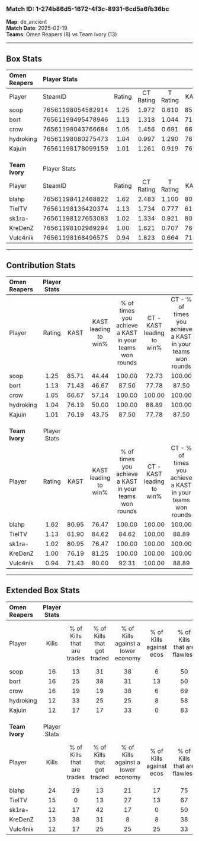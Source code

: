 ### Match ID: 1-274b86d5-1672-4f3c-8931-6cd5a6fb36bc  
**Map**: de_ancient  
**Match Date**: 2025-02-19  
**Teams**: Omen Reapers (8) vs Team Ivory (13)  

---  

## Box Stats  

| **Omen Reapers** | Player Stats      |        |           |          |       |      |       |         |        |      |     |
| :- | :- | :-: | :-: | :-: | :-: | :-: | :-: | :-: | :-: | :-: | :-: |
| Player           | SteamID           | Rating | CT Rating | T Rating | KAST  | ADR  | Kills | Assists | Deaths | K/D  | HS% |
| soop             | 76561198054582914 |  1.25  |   1.972   |  0.610   | 85.71 | 86.7 |  16   |    8    |   16   | 1.00 | 25  |
| bort             | 76561199495478946 |  1.13  |   1.318   |  1.044   | 71.43 | 77.8 |  16   |    5    |   15   | 1.07 | 50  |
| crow             | 76561198043766684 |  1.05  |   1.456   |  0.691   | 66.67 | 72.7 |  16   |    4    |   16   | 1.00 | 31  |
| hydroking        | 76561198080275473 |  1.04  |   0.997   |  1.290   | 76.19 | 88.6 |  12   |    6    |   15   | 0.80 | 41  |
| Kajuin           | 76561198178099159 |  1.01  |   1.261   |  0.919   | 76.19 | 69.5 |  12   |    7    |   14   | 0.86 | 58  |
|                  |                   |        |           |          |       |      |       |         |        |      |     |
|                  |                   |        |           |          |       |      |       |         |        |      |     |
|                  |                   |        |           |          |       |      |       |         |        |      |     |
| **Team Ivory**   | Player Stats      |        |           |          |       |      |       |         |        |      |     |
| Player           | SteamID           | Rating | CT Rating | T Rating | KAST  | ADR  | Kills | Assists | Deaths | K/D  | HS% |
| blahp            | 76561198412468822 |  1.62  |   2.483   |  1.100   | 80.95 | 97.3 |  24   |    4    |   14   | 1.71 | 41  |
| TielTV           | 76561198136420374 |  1.13  |   1.734   |  0.777   | 61.90 | 96.2 |  15   |   10    |   14   | 1.07 | 46  |
| sk1ra-           | 76561198127653083 |  1.02  |   1.334   |  0.921   | 80.95 | 75.8 |  12   |    8    |   16   | 0.75 | 33  |
| KreDenZ          | 76561198102989294 |  1.00  |   1.621   |  0.707   | 76.19 | 50.0 |  13   |    3    |   13   | 1.00 | 46  |
| Vulc4nik         | 76561198168496575 |  0.94  |   1.623   |  0.664   | 71.43 | 68.6 |  12   |    6    |   15   | 0.80 | 41  |
---  

## Contribution Stats  

| **Omen Reapers** | Player Stats |       |                      |                                                        |                           |                                                             |                          |                                                            |
| :- | :-: | :-: | :-: | :-: | :-: | :-: | :-: | :-: |
| Player           |    Rating    | KAST  | KAST leading to win% | % of times you achieve a KAST in your teams won rounds | CT - KAST leading to win% | CT - % of times you achieve a KAST in your teams won rounds | T - KAST leading to win% | T - % of times you achieve a KAST in your teams won rounds |
| soop             |     1.25     | 85.71 |        44.44         |                         100.00                         |           72.73           |                           100.00                            |           0.00           |                            0.00                            |
| bort             |     1.13     | 71.43 |        46.67         |                         87.50                          |           77.78           |                            87.50                            |           0.00           |                            0.00                            |
| crow             |     1.05     | 66.67 |        57.14         |                         100.00                         |          100.00           |                           100.00                            |           0.00           |                            0.00                            |
| hydroking        |     1.04     | 76.19 |        50.00         |                         100.00                         |           88.89           |                           100.00                            |           0.00           |                            0.00                            |
| Kajuin           |     1.01     | 76.19 |        43.75         |                         87.50                          |           77.78           |                            87.50                            |           0.00           |                            0.00                            |
|                  |              |       |                      |                                                        |                           |                                                             |                          |                                                            |
|                  |              |       |                      |                                                        |                           |                                                             |                          |                                                            |
|                  |              |       |                      |                                                        |                           |                                                             |                          |                                                            |
| **Team Ivory**   | Player Stats |       |                      |                                                        |                           |                                                             |                          |                                                            |
| Player           |    Rating    | KAST  | KAST leading to win% | % of times you achieve a KAST in your teams won rounds | CT - KAST leading to win% | CT - % of times you achieve a KAST in your teams won rounds | T - KAST leading to win% | T - % of times you achieve a KAST in your teams won rounds |
| blahp            |     1.62     | 80.95 |        76.47         |                         100.00                         |          100.00           |                           100.00                            |          50.00           |                           100.00                           |
| TielTV           |     1.13     | 61.90 |        84.62         |                         84.62                          |          100.00           |                            88.89                            |          60.00           |                           75.00                            |
| sk1ra-           |     1.02     | 80.95 |        76.47         |                         100.00                         |          100.00           |                           100.00                            |          50.00           |                           100.00                           |
| KreDenZ          |     1.00     | 76.19 |        81.25         |                         100.00                         |          100.00           |                           100.00                            |          57.14           |                           100.00                           |
| Vulc4nik         |     0.94     | 71.43 |        80.00         |                         92.31                          |          100.00           |                            88.89                            |          57.14           |                           100.00                           |
---  

## Extended Box Stats  

| **Omen Reapers** | Player Stats |                            |                            |                                    |                         |                              |                                 |        |                             |                                     |                          |                               |                            |
| :- | :-: | :-: | :-: | :-: | :-: | :-: | :-: | :-: | :-: | :-: | :-: | :-: | :-: |
| Player           |    Kills     | % of Kills that are trades | % of Kills that got traded | % of Kills against a lower economy | % of Kills against ecos | % of Kills that are flawless | % of Kills that are close duels | Deaths | % of Deaths that get traded | % of Deaths against a lower economy | % of Deaths against ecos | % of Deaths that are flawless | % of Deaths that are close |
| soop             |      16      |             13             |             31             |                 38                 |            6            |              50              |               19                |   16   |             31              |                 25                  |            0             |              50               |             0              |
| bort             |      16      |             25             |             38             |                 31                 |           13            |              50              |                6                |   15   |             13              |                 27                  |            7             |              53               |             0              |
| crow             |      16      |             19             |             19             |                 38                 |            6            |              69              |                6                |   16   |             19              |                 31                  |            6             |              63               |             0              |
| hydroking        |      12      |             33             |             25             |                 25                 |            8            |              58              |                0                |   15   |             20              |                 20                  |            0             |              47               |             20             |
| Kajuin           |      12      |             17             |             17             |                 33                 |            0            |              83              |                0                |   14   |             29              |                 29                  |            7             |              71               |             7              |
|                  |              |                            |                            |                                    |                         |                              |                                 |        |                             |                                     |                          |                               |                            |
|                  |              |                            |                            |                                    |                         |                              |                                 |        |                             |                                     |                          |                               |                            |
|                  |              |                            |                            |                                    |                         |                              |                                 |        |                             |                                     |                          |                               |                            |
| **Team Ivory**   | Player Stats |                            |                            |                                    |                         |                              |                                 |        |                             |                                     |                          |                               |                            |
| Player           |    Kills     | % of Kills that are trades | % of Kills that got traded | % of Kills against a lower economy | % of Kills against ecos | % of Kills that are flawless | % of Kills that are close duels | Deaths | % of Deaths that get traded | % of Deaths against a lower economy | % of Deaths against ecos | % of Deaths that are flawless | % of Deaths that are close |
| blahp            |      24      |             29             |             13             |                 21                 |           17            |              75              |                0                |   14   |             21              |                 14                  |            7             |              79               |             7              |
| TielTV           |      15      |             0              |             13             |                 27                 |           13            |              67              |                0                |   14   |             14              |                  0                  |            0             |              57               |             14             |
| sk1ra-           |      12      |             17             |             42             |                 17                 |            0            |              50              |                8                |   16   |             25              |                  6                  |            0             |              56               |             13             |
| KreDenZ          |      13      |             38             |             31             |                 8                  |            8            |              38              |                0                |   13   |             38              |                  0                  |            0             |              62               |             0              |
| Vulc4nik         |      12      |             17             |             25             |                 25                 |           25            |              33              |               25                |   15   |             33              |                  0                  |            0             |              67               |             0              |
